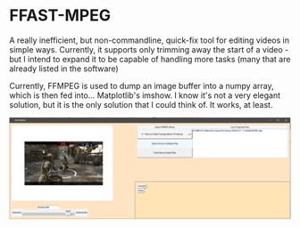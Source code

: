 # FFAST-MPEG
 A really inefficient, but non-commandline, quick-fix tool for editing videos in simple ways. Currently, it supports only trimming away the start of a video - but I intend to expand it to be capable of handling more tasks (many that are already listed in the software)

Currently, FFMPEG is used to dump an image buffer into a numpy array, which is then fed into... Matplotlib's imshow. I know it's not a very elegant solution, but it is the only solution that I could think of. It works, at least.

![The appearance of the Editor in version v0.1](https://raw.githubusercontent.com/DeltaMod/FFAST-MPEG/master/FFAST-MPEG.PNG)
